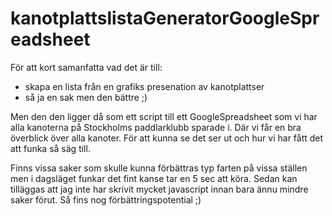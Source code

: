 # kanotplattslistaGeneratorGoogleSpreadsheet

För att kort samanfatta vad det är till:
- skapa en lista från en grafiks presenation av kanotplattser
- så ja en sak men den bättre ;)

Men den den ligger då som ett script till ett GoogleSpreadsheet som vi har alla kanoterna på Stockholms paddlarklubb sparade i. Där vi får en bra överblick över alla kanoter. För att kunna se det ser ut och hur vi har fått det att funka så säg till.

Finns vissa saker som skulle kunna förbättras typ farten på vissa ställen men i dagsläget funkar det fint kanse tar en 5 sec att köra. Sedan kan tilläggas att jag inte har skrivit mycket javascript innan bara ännu mindre saker förut. Så fins nog förbättringspotential ;)
